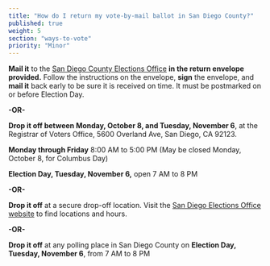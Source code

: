 ```yaml
---
title: "How do I return my vote-by-mail ballot in San Diego County?"
published: true
weight: 5
section: "ways-to-vote"
priority: "Minor"
---
```


**Mail it** to the [San Diego County Elections Office](#section-election-office-contact) **in the return envelope provided.** Follow the instructions on the envelope, **sign** the envelope, and **mail it** back early to be sure it is received on time. It must be postmarked on or before Election Day.  

**-OR-**  

**Drop it off between Monday, October 8, and Tuesday, November 6**, at the Registrar of Voters Office, 5600 Overland Ave, San Diego, CA 92123.  

**Monday through Friday** 8:00 AM to 5:00 PM (May be closed Monday, October 8, for Columbus Day)   

**Election Day, Tuesday, November 6,** open 7 AM to 8 PM   
	
**-OR-**  

**Drop it off** at a secure drop-off location. Visit the [San Diego Elections Office website](https://www.sdvote.com/content/rov/en/elections.html) to find locations and hours.  

**-OR-**
	
**Drop it off** at any polling place in San Diego County on **Election Day, Tuesday, November 6**, from 7 AM to 8 PM  
